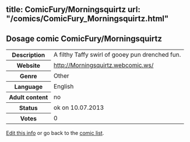 title: ComicFury/Morningsquirtz
url: "/comics/ComicFury_Morningsquirtz.html"
---
Dosage comic ComicFury/Morningsquirtz
-----------------------------------------

<p id="msg"></p>
<script type="text/javascript">
if (window.location.search === '?edit_info_mail=sent_ok') {
  var elem = document.getElementById("msg");
  elem.innerHTML = 'Edited information sucessfully sent for review, which is usually done daily. Thanks!';
  elem.className = 'ok';
}
</script>
<table class="comicinfo">
<tr>
<th>Description</th><td>A filthy Taffy swirl of gooey pun drenched fun.</td>
</tr>
<tr>
<th>Website</th><td><a href="http://Morningsquirtz.webcomic.ws/">http://Morningsquirtz.webcomic.ws/</a></td>
</tr>
<tr>
<th>Genre</th><td>Other</td>
</tr>
<tr>
<th>Language</th><td>English</td>
</tr>
<tr>
<th>Adult content</th><td>no</td>
</tr>
<tr>
<th>Status</th><td>ok on 10.07.2013</td>
</tr>
<tr>
<th>Votes</th><td>0</td>
</tr>
</table>

[Edit this info](ComicFury_Morningsquirtz_edit.html) or go back to the [comic list](../comic-index.html).
